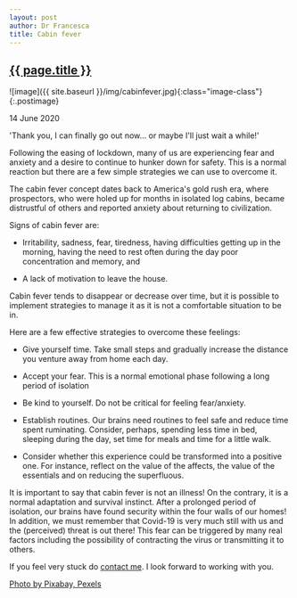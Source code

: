 ```yaml
---
layout: post
author: Dr Francesca
title: Cabin fever
---
```

 
 <h2 class="postheader"><a href="{{ site.baseurl }}{{ page.url }}">{{ page.title }}</a></h2>


![image]({{ site.baseurl }}/img/cabinfever.jpg){:class="image-class"}{:.postimage}

<p class="blogdate">14 June 2020</p>

'Thank you, I can finally go out now… or maybe I'll just wait a while!' 

Following the easing of lockdown, many of us are experiencing fear and anxiety and a desire to continue to hunker down for safety. This is a normal reaction but there are a few simple strategies we can use to overcome it. 

The cabin fever concept dates back to America's gold rush era, where prospectors, who were holed up for months in isolated log cabins, became distrustful of others and reported anxiety about returning to civilization.  

Signs of cabin fever are: 

- Irritability, sadness, fear, tiredness, having difficulties getting up in the morning, having the need to rest often during the day poor concentration and memory, and 

- A lack of motivation to leave the house.  

Cabin fever tends to disappear or decrease over time, but it is possible to implement strategies to manage it as it is not a comfortable situation to be in. 

Here are a few effective strategies to overcome these feelings: 
- Give yourself time. Take small steps and gradually increase the distance you venture away from home each day. 

- Accept your fear. This is a normal emotional phase following a long period of isolation 

- Be kind to yourself. Do not be critical for feeling fear/anxiety. 

- Establish routines. Our brains need routines to feel safe and reduce time spent ruminating. Consider, perhaps, spending less time in bed, sleeping during the day, set time for meals and time for a little walk. 

- Consider whether this experience could be transformed into a positive one. For instance, reflect on the value of the affects, the value of the essentials and on reducing the superfluous. 

It is important to say that cabin fever is not an illness! On the contrary, it is a normal adaptation and survival instinct. After a prolonged period of isolation, our brains have found security within the four walls of our homes! In addition, we must remember that Covid-19 is very much still with us and the (perceived) threat is out there! This fear can be triggered by many real factors including the possibility of contracting the virus or transmitting it to others. 

If you feel very stuck do <a href="https://drfrancesca.co.uk/contact">contact me</a>. I look forward to working with you. 
 


<a href="https://www.pexels.com/photo/autumn-autumn-leaves-beautiful-color-206648/">Photo by Pixabay, Pexels</a>



<br>
<div class="sharethis-inline-share-buttons"></div>
<br>
